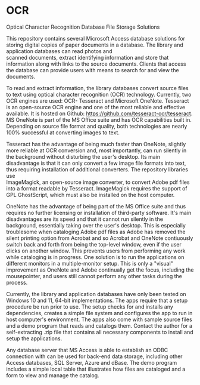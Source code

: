 # OCR
Optical Character Recognition Database File Storage Solutions

This repository contains several Microsoft Access database solutions for storing digital copies 
of paper documents in a database. The library and application databases can read photos and  
scanned documents, extract identifying information and store that information along with links 
to the source documents. Clients that access the database can provide users with means to search 
for and view the documents.

To read and extract information, the library databases convert source files to text using 
optical character recognition (OCR) technology. Currently, two OCR engines are used: OCR- 
Tesseract and Microsoft OneNote. Tesseract is an open-source OCR engine and one of the most 
reliable and effective available. It is hosted on Github: https://github.com/tesseract-ocr/tesseract. 
MS OneNote is part of the MS Office suite and has OCR capabilities built in. Depending on source 
file format and quality, both technologies are nearly 100% successful at converting images to 
text.

Tesseract has the advantage of being much faster than OneNote, slightly more reliable at OCR 
conversion and, most importantly, can run silently in the background without disturbing the 
user's desktop. Its main disadvantage is that it can only convert a few image file formats 
into text, thus requiring installation of additional converters. The repository libraries use  
ImageMagick, an open-source image converter, to convert Adobe pdf files into a format readable 
by Tesseract. ImageMagick requires the support of GPL GhostScript, which must also be installed 
on the host computer.

OneNote has the advantage of being part of the MS Office suite and thus requires no further
licensing or installation of third-party software. It's main disadvantages are its speed and 
that it cannot run silently in the background, essentially taking over the user's desktop. This 
is especially troublesome when cataloging Adobe pdf files as Adobe has removed the silent 
printing option from Acrobat and so Acrobat and OneNote contiuously switch back and forth from 
being the top-level window, even if the user clicks on another window. This prevents users 
from performing any work while cataloging is in progress. One solution is to run the 
applications on different monitors in a multiple-monitor setup. This is only a "visual" 
improvement as OneNote and Adobe continually get the focus, including the mousepointer, and 
users still cannot perform any other tasks during the process.

Currently, the library and application databases have only been tested on Windows 10 and 11, 
64-bit implementations. The apps require that a setup procedure be run prior to use. The
setup checks for and installs any dependencies, creates a simple file system and configures 
the app to run in host computer's environment. The apps also come with sample source files 
and a demo program that reads and catalogs them. Contact the author for a self-extracting
.zip file that contains all necessary components to install and setup the applications.

Any database server that MS Access is able to establish an ODBC connection with can be 
used for back-end data storage, including other Access databases, SQL Server, Azure and
dBase. The demo program includes a simple local table that illustrates how files are 
cataloged and a form to view and manage the catalog.

